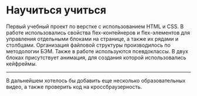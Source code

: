 # Научиться учиться
Первый учебный проект по верстке с использованием HTML и CSS.
В работе использовались свойства flex-контейнеров и flex-элементов для управления отдельными блоками на странице, а также их рядами и столбцами. Организация файловой структуры производилось по методологии БЭМ. Также в работе используются псевдоклассы. В двух блоках присутствует анимация, для создания которой использовались кейфреймы.
___
В дальнейшем хотелось бы добавить еще несколько образовательных видео, а также проверить код на кроссбраузерность.
